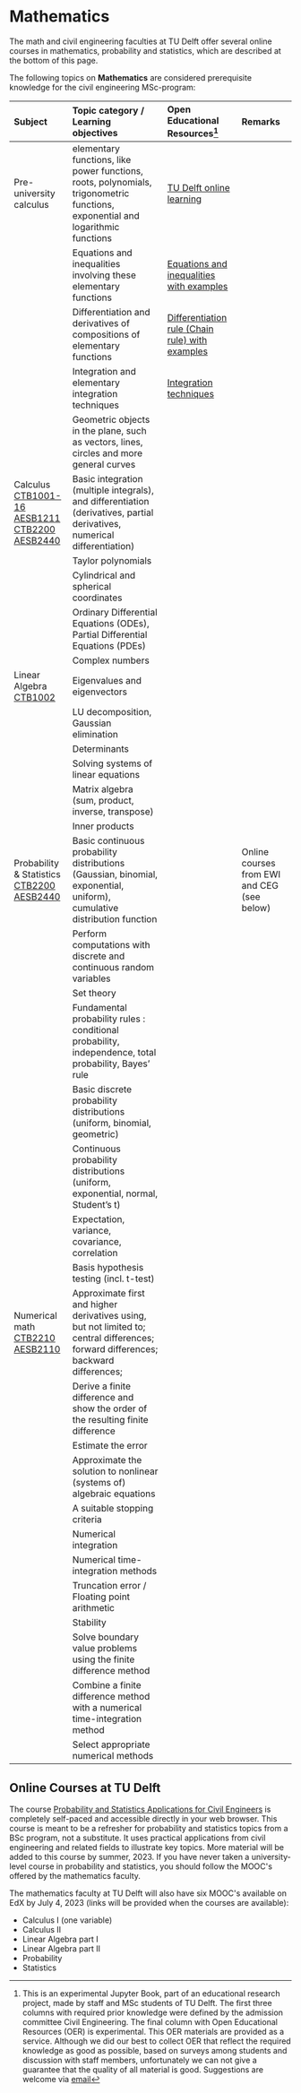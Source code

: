 # Mathematics

The math and civil engineering faculties at TU Delft offer several online courses in mathematics, probability and statistics, which are described at the bottom of this page.

The following topics on **Mathematics** are considered prerequisite knowledge for the civil engineering MSc-program:

|Subject        |Topic category / Learning objectives   |Open Educational Resources[^1]  | Remarks |
|:------|:--------|:------------------|:---------------------------|
| Pre-university calculus | elementary functions, like power functions, roots, polynomials, trigonometric functions, exponential and logarithmic functions  |[TU Delft online learning](https://online-learning.tudelft.nl/courses/pre-university-calculus) |  |
| | Equations and inequalities involving these elementary functions |[Equations and inequalities with examples](https://math.fel.cvut.cz/en/mt/txtz/0/txe3za0a.htm) | 
| | Differentiation and derivatives of compositions of elementary functions |[Differentiation rule (Chain rule) with examples](https://www.geeksforgeeks.org/derivatives-of-composite-functions/) |
| |  Integration and elementary integration techniques |[Integration techniques](https://www.khanacademy.org/math/calculus-all-old/integration-techniques-calc) |
| | Geometric objects in the plane, such as vectors, lines, circles and more general curves | | 
| Calculus <br>[CTB1001-16](https://studiegids.tudelft.nl/a101_displayCourse.do?course_id=61945)<br>   [AESB1211](https://studiegids.tudelft.nl/a101_displayCourse.do?course_id=62062)<br>  [CTB2200](https://studiegids.tudelft.nl/a101_displayCourse.do?course_id=61196)<br>  [AESB2440](https://studiegids.tudelft.nl/a101_displayCourse.do?course_id=62089)     | Basic integration (multiple integrals), and differentiation (derivatives, partial derivatives, numerical differentiation)                                                                                                                            | |
|                      | Taylor polynomials                                                                                                                                         |                                 |
|                      | Cylindrical and spherical coordinates                                                                                                                                         |                                 |
|                      | Ordinary Differential Equations (ODEs), Partial Differential Equations (PDEs)                                                                                                                                         |                                 |
|                      | Complex numbers                                                                                                                                         |                                 |
|Linear Algebra <br>[CTB1002](https://studiegids.tudelft.nl/a101_displayCourse.do?course_id=61949)       | Eigenvalues and eigenvectors                                                                                                                                         |                                 |
|                      | LU decomposition, Gaussian elimination                                                                                                                                         |                                 |
|                      | Determinants                                                                                                                                         |                                 |
|                      | Solving systems of linear equations                                                                                                                                          |                                 |
|                      | Matrix algebra (sum, product, inverse, transpose)                                                                                                                                         |                                 |
|                      | Inner products                                                                                                                                          |                                 |
|Probability & Statistics <br>[CTB2200](https://studiegids.tudelft.nl/a101_displayCourse.do?course_id=61196)<br>  [AESB2440](https://studiegids.tudelft.nl/a101_displayCourse.do?course_id=62089)        | Basic continuous probability distributions (Gaussian, binomial, exponential, uniform), cumulative distribution function                                                                                                                                         |                                 | Online courses from EWI and CEG (see below)
|                      | Perform computations with discrete and continuous random variables                                                                                                                                         |                                 |
|                      | Set theory                                                                                                                                        |                                 |
|                      | Fundamental probability rules : conditional probability, independence, total probability, Bayes’ rule                                                                                                                                         |                                 |
|                      | Basic discrete probability distributions (uniform, binomial, geometric)                                                                                                                                         |                                 |
|                      | Continuous probability distributions (uniform, exponential, normal, Student’s t)                                                                                                                                         |                                 |
|                      | Expectation, variance, covariance, correlation                                                                                                                                         |                                 |
|                      | Basis hypothesis testing (incl. t-test)                                                                                                                                        |                                 |
|Numerical math <br>[CTB2210](https://studiegids.tudelft.nl/a101_displayCourse.do?course_id=61994)<br>   [AESB2110](https://studiegids.tudelft.nl/a101_displayCourse.do?course_id=62080)        | Approximate first and higher derivatives using, but not limited to; central differences; forward differences; backward differences;                                                                                                                                         ||
|                      | Derive a finite difference and show the order of the resulting finite difference                                                                                                                                        |                                 | 
|                      | Estimate the error                                                                                                                                         |                                 | 
|                      | Approximate the solution to nonlinear (systems of) algebraic equations                                                                                                                                       |                                 | 
|                      | A suitable stopping criteria                                                                                                                                        |                                 | 
|                      | Numerical integration                                                                                                                                         |                                 | 
|                      | Numerical time-integration methods                                                                                                                                         |                                 | 
|                      | Truncation error / Floating point arithmetic                                                                                                                                        |                                 | 
|                      | Stability                                                                                                                                         |                                 | 
|                      | Solve boundary value problems using the finite difference method                                                                                                                                        |                                 | 
|                      | Combine a finite difference method with a numerical time-integration method                                                                                                                                         |                                 | 
|                      | Select appropriate numerical methods                                                                                                                                         |                                 | 
                           
## Online Courses at TU Delft

The course [Probability and Statistics Applications for Civil Engineers](https://tudelft-citg.github.io/learn-probability/) is completely self-paced and accessible directly in your web browser. This course is meant to be a refresher for probability and statistics topics from a BSc program, not a substitute. It uses practical applications from civil engineering and related fields to illustrate key topics. More material will be added to this course by summer, 2023. If you have never taken a university-level course in probability and statistics, you should follow the MOOC's offered by the mathematics faculty.

The mathematics faculty at TU Delft will also have six MOOC's available on EdX by July 4, 2023 (links will be provided when the courses are available):

- Calculus I (one variable)
- Calculus II
- Linear Algebra part I
- Linear Algebra part II
- Probability
- Statistics

[^1]: This is an experimental Jupyter Book, part of an educational research project, made by staff and MSc students of TU Delft. The first three columns with required prior knowledge were defined by the admission committee Civil Engineering. The final column with Open Educational Resources (OER) is experimental. This OER materials are provided as a service. Although we did our best to collect OER that reflect the required knowledge as good as possible, based on surveys among students and discussion with staff members, unfortunately we can not give a guarantee that the quality of all material is good. Suggestions are welcome via [email](mailto:h.r.schipper@tudelft.nl?subject=pre-for-cem-suggestions)
